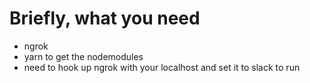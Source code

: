 # Briefly, what you need

- ngrok
- yarn to get the nodemodules
- need to hook up ngrok with your localhost and set it to slack to run

